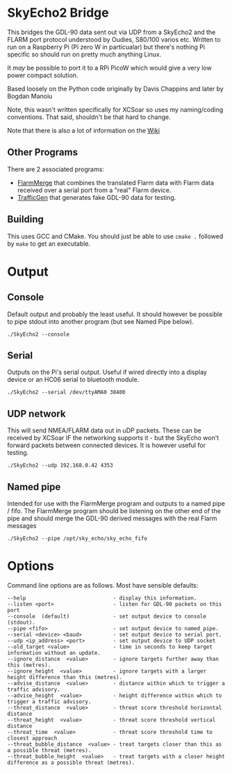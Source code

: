 # SkyEcho2 Bridge

This bridges the GDL-90 data sent out via UDP from a SkyEcho2 and the FLARM port protocol
understood by Oudies, S80/100 varios etc.
Written to run on a Raspberry Pi (Pi zero W in particualar) but there's nothing Pi specific
so should run on pretty much anything Linux.  

It *may* be possible to port it to a RPi PicoW which would give a very low power compact solution.

Based loosely on the Python code originally by Davis Chappins and later by Bogdan Manoiu

Note, this wasn't written specifically for XCSoar so uses my naming/coding conventions. That said, 
shouldn't be that hard to change. 

Note that there is also a lot of information on the [Wiki](https://github.com/rbp28668/SkyEchoBridge/wiki)

## Other Programs
There are 2 associated programs:
- [FlarmMerge](./FlarmMerge/readme.md) that combines the translated Flarm data with Flarm data received over a serial port from a "real" Flarm device.
- [TrafficGen](./TrafficGen/readme.md) that generates fake GDL-90 data for testing.

## Building
This uses GCC and CMake.  You should just be able to use `cmake .` followed by `make` to get an executable.

# Output
## Console
Default output and probably the least useful.  It should however be possible to pipe stdout into another program (but see Named Pipe below).

`./SkyEcho2 --console`

## Serial
Outputs on the Pi's serial output.   Useful if wired directly into a display device or an HC06 serial to bluetooth module.

`./SkyEcho2 --serial /dev/ttyAMA0 38400`


## UDP network
This will send NMEA/FLARM data out in uDP packets.  These can be received by XCSoar IF the networking supports it - but the SkyEcho won't forward packets between connected devices.  It is however useful for testing.

`./SkyEcho2 --udp 192.168.0.42 4353`

## Named pipe
Intended for use with the FlarmMerge program and outputs to a named pipe / fifo.  The FlarmMerge program should be listening on the other end of the pipe and should merge the GDL-90 derived messages with the real Flarm messages

`./SkyEcho2 --pipe /opt/sky_echo/sky_echo_fifo`

# Options

Command line options are as follows.  Most have sensible defaults:

```
--help                            - display this information.
--listen <port>                   - listen for GDL-90 packets on this port
--console  (default)              - set output device to console (stdout).
--pipe <fifo>                     - set output device to named pipe.
--serial <device> <baud>          - set output device to serial port.
--udp <ip_address> <port>         - set output device to UDP socket
--old_target <value>              - time in seconds to keep target information without an update.
--ignore_distance  <value>        - ignore targets further away than this (metres).
--ignore_height  <value>          - ignore targets with a larger height difference than this (metres).
--advise_distance  <value>        - distance within which to trigger a traffic advisory.
--advise_height  <value>          - height difference within which to trigger a traffic advisory.
--threat_distance  <value>        - threat score threshold horizontal distance
--threat_height  <value>          - threat score threshold vertical distance
--threat_time  <value>            - threat score threshold time to closest approach
--threat_bubble_distance  <value> - treat targets closer than this as a possible threat (metres).
--threat_bubble_height  <value>   - treat targets with a closer height difference as a possible threat (metres).
```
